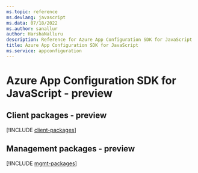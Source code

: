 ```yaml
---
ms.topic: reference
ms.devlang: javascript
ms.data: 07/18/2022
ms.author: sanallur
author: HarshaNalluru
description: Reference for Azure App Configuration SDK for JavaScript
title: Azure App Configuration SDK for JavaScript
ms.service: appconfiguration
---
```

# Azure App Configuration SDK for JavaScript - preview

## Client packages - preview
[!INCLUDE [client-packages](app-configuration-client-index.md)]
## Management packages - preview
[!INCLUDE [mgmt-packages](app-configuration-mgmt-index.md)]
